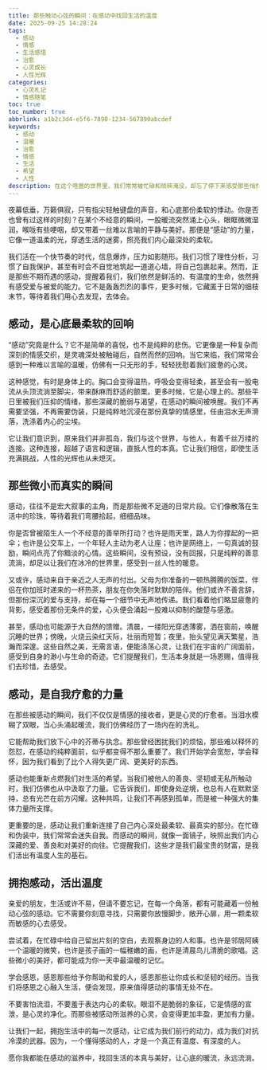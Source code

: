 ```yaml
---
title: 那些触动心弦的瞬间：在感动中找回生活的温度
date: 2025-09-25 14:28:24
tags:
  - 感动
  - 情感
  - 生活感悟
  - 治愈
  - 心灵成长
  - 人性光辉
categories:
  - 心灵札记
  - 情感随笔
toc: true
toc_number: true
abbrlink: a1b2c3d4-e5f6-7890-1234-567890abcdef
keywords:
  - 感动
  - 温暖
  - 治愈
  - 情感
  - 生活
  - 希望
  - 人性
description: 在这个喧嚣的世界里，我们常常被忙碌和琐碎淹没，却忘了停下来感受那些悄然降临的“感动”。它不是惊天动地的壮举，而是心底最柔软的回响，是微小瞬间里闪耀的人性光辉。本文将带你一同探寻感动的力量，如何在那些触动心弦的时刻，找回生活的温度，滋养疲惫的心灵，并从中汲取前行的勇气与希望。
---
```


夜幕低垂，万籁俱寂，只有指尖轻触键盘的声音，和心底那份柔软的悸动。你是否也曾有过这样的时刻？在某个不经意的瞬间，一股暖流突然涌上心头，眼眶微微湿润，喉咙有些哽咽，却又带着一丝难以言喻的平静与美好。那便是“感动”的力量，它像一道温柔的光，穿透生活的迷雾，照亮我们内心最深处的柔软。

我们活在一个快节奏的时代，信息爆炸，压力如影随形。我们习惯了理性分析，习惯了自我保护，甚至有时会不自觉地筑起一道道心墙，将自己包裹起来。然而，正是那些不期而遇的感动，提醒着我们，我们依然是鲜活的、有温度的生命，依然拥有感受爱与被爱的能力。它不是轰轰烈烈的事件，更多时候，它藏匿于日常的细枝末节，等待着我们用心去发现，去体会。

## 感动，是心底最柔软的回响

“感动”究竟是什么？它不是简单的喜悦，也不是纯粹的悲伤。它更像是一种复杂而深刻的情感交织，是灵魂深处被触碰后，自然而然的回响。当它来临，我们常常会感到一种难以言喻的温暖，仿佛有一只无形的手，轻轻抚慰着我们疲惫的心灵。

这种感觉，有时是身体上的。胸口会变得温热，呼吸会变得轻柔，甚至会有一股电流从头顶流淌至脚尖，带来酥麻而舒适的颤栗。更多时候，它是心理上的。那些平日里被我们压抑的情绪，那些深藏的脆弱与渴望，在感动的瞬间被唤醒。我们不再需要坚强，不再需要伪装，只是纯粹地沉浸在那份真挚的情感里，任由泪水无声滑落，洗涤着内心的尘埃。

它让我们意识到，原来我们并非孤岛，我们与这个世界，与他人，有着千丝万缕的连接。这种连接，超越了语言和逻辑，直抵人性的本真。它让我们相信，即使生活充满挑战，人性的光辉也从未熄灭。

## 那些微小而真实的瞬间

感动，往往不是宏大叙事的主角，而是那些微不足道的日常片段。它们像散落在生活中的珍珠，等待着我们弯腰拾起，细细品味。

你是否曾被陌生人一个不经意的善举所打动？也许是雨天里，路人为你撑起的一把伞；也许是公交车上，一个年轻人主动为老人让座；也许是网络上，一句真诚的鼓励，瞬间点亮了你黯淡的心情。这些瞬间，没有预设，没有回报，只是纯粹的善意流淌，却足以让我们在冰冷的世界里，感受到一丝人性的暖意。

又或许，感动来自于亲近之人无声的付出。父母为你准备的一顿热腾腾的饭菜，伴侣在你加班时递来的一杯热茶，朋友在你失落时默默的陪伴。他们或许不善言辞，但那份深沉的爱与支持，却在每一个细节中无声地传递。我们看着他们略显疲惫的背影，感受着那份无条件的爱，心头便会涌起一股难以抑制的酸楚与感激。

甚至，感动也可能源于大自然的馈赠。清晨，一缕阳光穿透薄雾，洒在窗前，唤醒沉睡的世界；傍晚，火烧云染红天际，壮丽而短暂；夜里，抬头望见满天繁星，浩瀚而深邃。这些自然之美，无需言语，便能涤荡心灵，让我们在宇宙的广阔面前，感受到自身的渺小与生命的奇迹。它们提醒我们，生活本身就是一场恩赐，值得我们去珍惜，去感受。

## 感动，是自我疗愈的力量

在那些被感动的瞬间，我们不仅仅是情感的接收者，更是心灵的疗愈者。当泪水模糊了双眼，当心头涌起暖流，我们仿佛经历了一场内在的洗礼。

它能帮助我们放下心中的芥蒂与执念。那些曾经困扰我们的烦恼，那些难以释怀的怨怼，在感动的纯粹面前，似乎都变得不那么重要了。我们开始学会宽恕，学会释怀，因为我们看到了比个人得失更广阔、更美好的东西。

感动也能重新点燃我们对生活的希望。当我们被他人的善良、坚韧或无私所触动时，我们仿佛也从中汲取了力量。它告诉我们，即使身处逆境，也总有人在默默坚持，总有光芒在前方闪耀。这种共鸣，让我们不再感到孤单，而是被一种强大的集体力量所支撑。

更重要的是，感动让我们重新连接了自己内心深处最柔软、最真实的部分。在忙碌和伪装中，我们常常会迷失自我。而感动的瞬间，就像一面镜子，映照出我们内心深藏的爱、善良和对美好的向往。它提醒我们，这些才是我们最宝贵的财富，是我们活出有温度人生的基石。

## 拥抱感动，活出温度

亲爱的朋友，生活或许不易，但请不要忘记，在每一个角落，都有可能藏着一份触动心弦的感动。它不需要你刻意寻找，只需要你放慢脚步，敞开心扉，用一颗柔软而敏感的心去感受。

尝试着，在忙碌中给自己留出片刻的空白，去观察身边的人和事。也许是邻居阿姨一个温暖的微笑，也许是孩子画的一幅稚嫩的画，也许是清晨鸟儿清脆的歌唱。这些微小的美好，都可能成为你一天中最温暖的记忆。

学会感恩，感恩那些给予你帮助和爱的人，感恩那些让你成长和坚韧的经历。当我们将感恩之心融入生活，便会发现，原来值得感动的事情无处不在。

不要害怕流泪，不要羞于表达内心的柔软。眼泪不是脆弱的象征，它是情感的宣泄，是心灵的净化。而那些被感动所滋养的心灵，会变得更加丰盈，更加有力量。

让我们一起，拥抱生活中的每一次感动，让它成为我们前行的动力，成为我们对抗冷漠的武器。因为，一个懂得感动的人，才是一个真正有温度、有深度的人。

愿你我都能在感动的滋养中，找回生活的本真与美好，让心底的暖流，永远流淌。